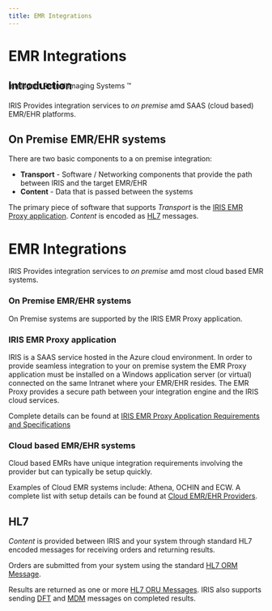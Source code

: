 ```yaml
---
title: EMR Integrations
---
```


# EMR Integrations


<div style="position:absolute;">

Intelligent Retinal Imaging Systems &#8482;

</div>

<!-- <div align="right" >

[Back to EMR Integrations page](/docs/integration/EMRIntegrations)

</div> -->

## Introduction
IRIS Provides integration services to  *on premise* amd SAAS (cloud based) EMR/EHR platforms. 


## On Premise EMR/EHR systems
There are two basic components to a on premise integration: 
- **Transport** - Software / Networking components that provide the path between IRIS and the target EMR/EHR
- **Content** - Data that is passed between the systems

The primary piece of software that supports *Transport* is the [IRIS EMR Proxy application](#iris-emr-proxy-application).
*Content* is encoded as [HL7](#hl7) messages.

# EMR Integrations
IRIS Provides integration services to  *on premise* amd most cloud based EMR systems.  

### On Premise EMR/EHR systems
On Premise systems are supported by the IRIS EMR Proxy application.  


### IRIS EMR Proxy application
IRIS is a SAAS service hosted in the Azure cloud environment.  In order to provide seamless integration to your on premise system the EMR Proxy application must be installed on a Windows application server (or virtual) connected on the same Intranet where your EMR/EHR resides. The EMR Proxy provides a secure path between your integration engine and the IRIS cloud services.

Complete details can be found at [IRIS EMR Proxy Application Requirements and Specifications](/docs/integration/EMRProxyReqAndSpecs.md)


### Cloud based EMR/EHR systems
Cloud based EMRs have unique integration requirements involving the provider but can typically be setup quickly. 

Examples of Cloud EMR systems include: Athena, OCHIN and ECW.  A complete list with setup details can be found at [Cloud EMR/EHR Providers](./IRISEMRCloudProviders.md).


## HL7
*Content* is provided between IRIS and your system through standard HL7 encoded messages for receiving orders and returning results.

Orders are submitted from your system using the standard [HL7 ORM Message](./TEC_005_Rev_C_Standard_Orders).

Results are returned as one or more [HL7 ORU Messages](/docs/intergration/TEC_007_Rev_C_Standard_Results).
IRIS also supports sending [DFT](/docs/integration/DFT_Results) and [MDM](/docs/integration/MDM_Results) messages on completed results. 





